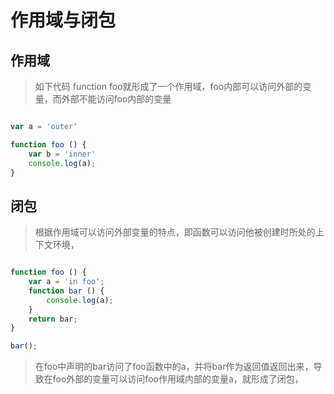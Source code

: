 # 作用域与闭包

## 作用域

> 如下代码 function foo就形成了一个作用域，foo内部可以访问外部的变量，而外部不能访问foo内部的变量

``` javascript

var a = 'outer'

function foo () {
    var b = 'inner'
    console.log(a);
}

```

## 闭包

> 根据作用域可以访问外部变量的特点，即函数可以访问他被创建时所处的上下文环境，

``` javascript

function foo () {
    var a = 'in foo';
    function bar () {
        console.log(a);
    }
    return bar;
}

bar();

```
> 在foo中声明的bar访问了foo函数中的a，并将bar作为返回值返回出来，导致在foo外部的变量可以访问foo作用域内部的变量a，就形成了闭包，